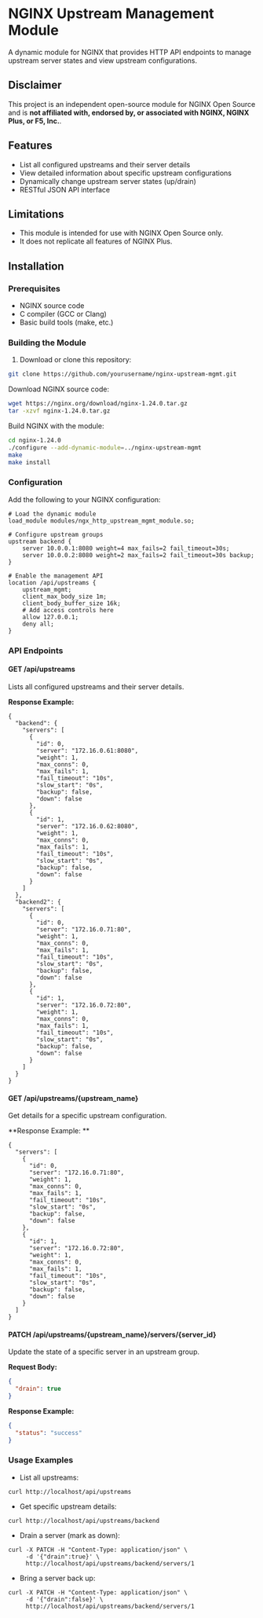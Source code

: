 # NGINX Upstream Management Module
A dynamic module for NGINX that provides HTTP API endpoints to manage upstream server states and view upstream configurations.

## Disclaimer
This project is an independent open-source module for NGINX Open Source and is **not affiliated with, endorsed by, or associated with NGINX, NGINX Plus, or F5, Inc.**.

## Features
- List all configured upstreams and their server details
- View detailed information about specific upstream configurations
- Dynamically change upstream server states (up/drain)
- RESTful JSON API interface

## Limitations
- This module is intended for use with NGINX Open Source only.
- It does not replicate all features of NGINX Plus.

## Installation

### Prerequisites

- NGINX source code
- C compiler (GCC or Clang)
- Basic build tools (make, etc.)

### Building the Module

1. Download or clone this repository:
```bash
git clone https://github.com/yourusername/nginx-upstream-mgmt.git
```
Download NGINX source code:
```bash
wget https://nginx.org/download/nginx-1.24.0.tar.gz
tar -xzvf nginx-1.24.0.tar.gz
```
Build NGINX with the module:
```bash
cd nginx-1.24.0
./configure --add-dynamic-module=../nginx-upstream-mgmt
make
make install
```

### Configuration
Add the following to your NGINX configuration:

```nginx
# Load the dynamic module
load_module modules/ngx_http_upstream_mgmt_module.so;

# Configure upstream groups
upstream backend {
    server 10.0.0.1:8080 weight=4 max_fails=2 fail_timeout=30s;
    server 10.0.0.2:8080 weight=2 max_fails=2 fail_timeout=30s backup;
}

# Enable the management API
location /api/upstreams {
    upstream_mgmt;
    client_max_body_size 1m;
    client_body_buffer_size 16k;
    # Add access controls here
    allow 127.0.0.1;
    deny all;
}
```

### API Endpoints
#### GET /api/upstreams
Lists all configured upstreams and their server details.

**Response Example:**
```
{
  "backend": {
    "servers": [
      {
        "id": 0,
        "server": "172.16.0.61:8080",
        "weight": 1,
        "max_conns": 0,
        "max_fails": 1,
        "fail_timeout": "10s",
        "slow_start": "0s",
        "backup": false,
        "down": false
      },
      {
        "id": 1,
        "server": "172.16.0.62:8080",
        "weight": 1,
        "max_conns": 0,
        "max_fails": 1,
        "fail_timeout": "10s",
        "slow_start": "0s",
        "backup": false,
        "down": false
      }
    ]
  },
  "backend2": {
    "servers": [
      {
        "id": 0,
        "server": "172.16.0.71:80",
        "weight": 1,
        "max_conns": 0,
        "max_fails": 1,
        "fail_timeout": "10s",
        "slow_start": "0s",
        "backup": false,
        "down": false
      },
      {
        "id": 1,
        "server": "172.16.0.72:80",
        "weight": 1,
        "max_conns": 0,
        "max_fails": 1,
        "fail_timeout": "10s",
        "slow_start": "0s",
        "backup": false,
        "down": false
      }
    ]
  }
}
```

#### GET /api/upstreams/{upstream_name}
Get details for a specific upstream configuration.

**Response Example: **
```
{
  "servers": [
    {
      "id": 0,
      "server": "172.16.0.71:80",
      "weight": 1,
      "max_conns": 0,
      "max_fails": 1,
      "fail_timeout": "10s",
      "slow_start": "0s",
      "backup": false,
      "down": false
    },
    {
      "id": 1,
      "server": "172.16.0.72:80",
      "weight": 1,
      "max_conns": 0,
      "max_fails": 1,
      "fail_timeout": "10s",
      "slow_start": "0s",
      "backup": false,
      "down": false
    }
  ]
}
```

#### PATCH /api/upstreams/{upstream_name}/servers/{server_id}

Update the state of a specific server in an upstream group.

**Request Body:**
```json
{
  "drain": true
}
```
**Response Example:**
```json
{
  "status": "success"
}
```
### Usage Examples
  - List all upstreams:
```
curl http://localhost/api/upstreams
```
  - Get specific upstream details:
```
curl http://localhost/api/upstreams/backend
```
  - Drain a server (mark as down):
```
curl -X PATCH -H "Content-Type: application/json" \
     -d '{"drain":true}' \
     http://localhost/api/upstreams/backend/servers/1
```
  - Bring a server back up:
```
curl -X PATCH -H "Content-Type: application/json" \
     -d '{"drain":false}' \
     http://localhost/api/upstreams/backend/servers/1
```

